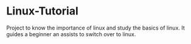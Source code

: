 Linux-Tutorial
==============

Project to know the importance of linux and study the basics of linux. It guides a beginner an assists to switch over to linux.

